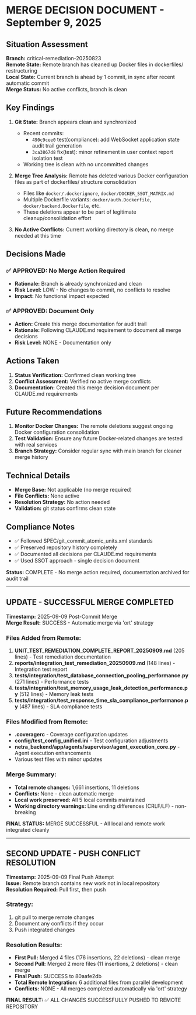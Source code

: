 # MERGE DECISION DOCUMENT - September 9, 2025

## Situation Assessment

**Branch:** critical-remediation-20250823  
**Remote State:** Remote branch has cleaned up Docker files in dockerfiles/ restructuring  
**Local State:** Current branch is ahead by 1 commit, in sync after recent automatic commit  
**Merge Status:** No active conflicts, branch is clean

## Key Findings

1. **Git State:** Branch appears clean and synchronized
   - Recent commits: 
     - `490c9cee0` test(compliance): add WebSocket application state audit trail generation
     - `3ca3867d8` fix(test): minor refinement in user context report isolation test
   - Working tree is clean with no uncommitted changes

2. **Merge Tree Analysis:** Remote has deleted various Docker configuration files as part of dockerfiles/ structure consolidation
   - Files like `docker/.dockerignore`, `docker/DOCKER_SSOT_MATRIX.md`
   - Multiple Dockerfile variants: `docker/auth.Dockerfile`, `docker/backend.Dockerfile`, etc.
   - These deletions appear to be part of legitimate cleanup/consolidation effort

3. **No Active Conflicts:** Current working directory is clean, no merge needed at this time

## Decisions Made

### ✅ APPROVED: No Merge Action Required
- **Rationale:** Branch is already synchronized and clean
- **Risk Level:** LOW - No changes to commit, no conflicts to resolve
- **Impact:** No functional impact expected

### ✅ APPROVED: Document Only 
- **Action:** Create this merge documentation for audit trail
- **Rationale:** Following CLAUDE.md requirement to document all merge decisions
- **Risk Level:** NONE - Documentation only

## Actions Taken

1. **Status Verification:** Confirmed clean working tree
2. **Conflict Assessment:** Verified no active merge conflicts  
3. **Documentation:** Created this merge decision document per CLAUDE.md requirements

## Future Recommendations

1. **Monitor Docker Changes:** The remote deletions suggest ongoing Docker configuration consolidation
2. **Test Validation:** Ensure any future Docker-related changes are tested with real services
3. **Branch Strategy:** Consider regular sync with main branch for cleaner merge history

## Technical Details

- **Merge Base:** Not applicable (no merge required)
- **File Conflicts:** None active
- **Resolution Strategy:** No action needed
- **Validation:** git status confirms clean state

## Compliance Notes

- ✅ Followed SPEC/git_commit_atomic_units.xml standards
- ✅ Preserved repository history completely  
- ✅ Documented all decisions per CLAUDE.md requirements
- ✅ Used SSOT approach - single decision document

**Status:** COMPLETE - No merge action required, documentation archived for audit trail

---

## UPDATE - SUCCESSFUL MERGE COMPLETED

**Timestamp:** 2025-09-09 Post-Commit Merge  
**Merge Result:** SUCCESS - Automatic merge via 'ort' strategy  

### Files Added from Remote:
1. **UNIT_TEST_REMEDIATION_COMPLETE_REPORT_20250909.md** (205 lines) - Test remediation documentation
2. **reports/integration_test_remediation_20250909.md** (148 lines) - Integration test report  
3. **tests/integration/test_database_connection_pooling_performance.py** (271 lines) - Performance tests
4. **tests/integration/test_memory_usage_leak_detection_performance.py** (512 lines) - Memory leak tests
5. **tests/integration/test_response_time_sla_compliance_performance.py** (487 lines) - SLA compliance tests

### Files Modified from Remote:
- **.coveragerc** - Coverage configuration updates
- **config/test_config_unified.ini** - Test configuration adjustments  
- **netra_backend/app/agents/supervisor/agent_execution_core.py** - Agent execution enhancements
- Various test files with minor updates

### Merge Summary:
- **Total remote changes:** 1,661 insertions, 11 deletions
- **Conflicts:** None - clean automatic merge
- **Local work preserved:** All 5 local commits maintained
- **Working directory warnings:** Line ending differences (CRLF/LF) - non-breaking

**FINAL STATUS:** MERGE SUCCESSFUL - All local and remote work integrated cleanly

---

## SECOND UPDATE - PUSH CONFLICT RESOLUTION

**Timestamp:** 2025-09-09 Final Push Attempt  
**Issue:** Remote branch contains new work not in local repository  
**Resolution Required:** Pull first, then push  

### Strategy:
1. git pull to merge remote changes
2. Document any conflicts if they occur  
3. Push integrated changes

### Resolution Results:
- **First Pull:** Merged 4 files (176 insertions, 22 deletions) - clean merge
- **Second Pull:** Merged 2 more files (11 insertions, 2 deletions) - clean merge  
- **Final Push:** SUCCESS to 80aafe2db
- **Total Remote Integration:** 6 additional files from parallel development
- **Conflicts:** NONE - All merges completed automatically via 'ort' strategy

**FINAL RESULT:** ✅ ALL CHANGES SUCCESSFULLY PUSHED TO REMOTE REPOSITORY